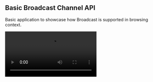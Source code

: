 ## Basic Broadcast Channel API
Basic application to showcase how Broadcast is supported in browsing context.

<video src="boadcast-channel.mp4" controls title="Broadcast channel"></video>
